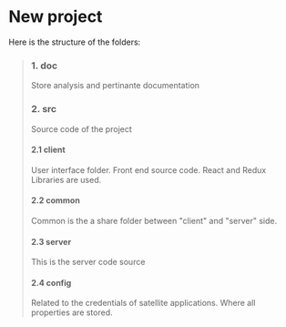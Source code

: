 # New project

Here is the structure of the folders:
> ### 1. doc
> Store analysis and pertinante documentation
> 
> ### 2. src
> Source code of the project
> #### 2.1 client
> User interface folder. Front end source code.
> React and Redux Libraries are used.
> 
> #### 2.2 common
> Common is the a share folder between "client" and "server" side.
> 
> #### 2.3 server
> This is the server code source
> 
> #### 2.4 config
> Related to the credentials of satellite applications. Where all properties are stored.
